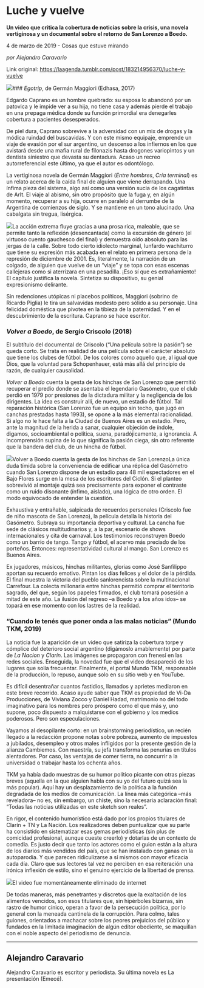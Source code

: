 # Luche y vuelve

**Un video que critica la cobertura de noticias sobre la crisis, una novela vertiginosa y un documental sobre el retorno de San Lorenzo a Boedo.**

4 de marzo de 2019 - Cosas que estuve mirando

_por Alejandro Caravario_

Link original: https://laagenda.tumblr.com/post/183214956370/luche-y-vuelve

![](https://64.media.tumblr.com/f9fff34dd17a6307fae11527e457a3da/599280df3d0d047c-b9/s500x750/1d0a770157a06f20d017029d8741b0b607afee10.jpg)### *Egotrip*, de Germán Maggiori (Edhasa, 2017)

Edgardo Caprano es un hombre quebrado: su esposa lo abandonó por un patovica y le impide ver a su hija, no tiene casa y además pierde el trabajo en una prepaga médica donde su función primordial era denegarles cobertura a pacientes desesperados. 


De piel dura, Caprano sobrevive a la adversidad con un mix de drogas y la módica ruindad del buscavidas. Y con este mismo equipaje, emprende un viaje de evasión por el sur argentino, un descenso a los infiernos en los que avistará desde una mafia rural de filonazis hasta drogones variopintos y un dentista siniestro que devasta su dentadura. Acaso un recreo autorreferencial este último, ya que el autor es odontólogo. 


La vertiginosa novela de Germán Maggiori (*Entre hombres*, *Cría terminal*) es un relato acerca de la caída final de alguien que viene derrapando. Una ínfima pieza del sistema, algo así como una versión sucia de los cagatintas de Arlt. El viaje al abismo, sin otro propósito que la fuga y, en algún momento, recuperar a su hija, ocurre en paralelo al derrumbe de la Argentina de comienzos de siglo. Y se mantiene en un tono alucinado. Una cabalgata sin tregua, lisérgica.


![](https://64.media.tumblr.com/74b5a04e83fca15a13797b55c0196a2d/599280df3d0d047c-3b/s250x400/228621852a75a0851d0e791bbfcf903f4ec6b4a4.jpg)La acción extrema fluye gracias a una prosa rica, maleable, que se permite tanto la reflexión (desencantada) como la excursión de género (el virtuoso cuento gauchesco del final) y demuestra oído absoluto para las jergas de la calle. Sobre todo cierto idiolecto marginal, lunfardo wachiturro que tiene su expresión más acabada en el relato en primera persona de la represión de diciembre de 2001. Es, literalmente, la narración de un colgado, de alguien que vuelve de un “viaje” y se topa con esas escenas callejeras como si aterrizara en una pesadilla. ¡Eso sí que es extrañamiento! El capítulo justifica la novela. Sintetiza su dispositivo, su genial expresionismo delirante. 


Sin redenciones utópicas ni placebos políticos, Maggiori (sobrino de Ricardo Piglia) le tira un salvavidas modesto pero sólido a su personaje. Una felicidad doméstica que pivotea en la tibieza de la paternidad. Y en el descubrimiento de la escritura. Caprano se hace escritor.


### *Volver a Boedo*, de Sergio Criscolo (2018)

El subtítulo del documental de Criscolo (“Una película sobre la pasión”) se queda corto. Se trata en realidad de una película sobre el carácter absoluto que tiene los clubes de fútbol. De los colores como aquello que, al igual que Dios, que la voluntad para Schopenhauer, está más allá del principio de razón, de cualquier causalidad. 


*Volver a Boedo* cuenta la gesta de los hinchas de San Lorenzo que permitió recuperar el predio donde se asentaba el legendario Gasómetro, que el club perdió en 1979 por presiones de la dictadura militar y la negligencia de los dirigentes. La idea es construir allí, de nuevo, un estadio de fútbol. Tal reparación histórica (San Lorenzo fue un equipo sin techo, que jugó en canchas prestadas hasta 1993), se opone a la más elemental racionalidad. Si algo no le hace falta a la Ciudad de Buenos Aires es un estadio. Pero, ante la magnitud de la herida a sanar, cualquier objeción de índole, digamos, socioambiental o política, suena, paradójicamente, a ignorancia. A incomprensión supina de lo que significa la pasión ciega, sin otro referente que la bandera del club, de un hincha de fútbol. 


![](https://64.media.tumblr.com/f9fff34dd17a6307fae11527e457a3da/599280df3d0d047c-b9/s500x750/1d0a770157a06f20d017029d8741b0b607afee10.jpg)Volver a Boedo cuenta la gesta de los hinchas de San LorenzoLa única duda tímida sobre la conveniencia de edificar una réplica del Gasómetro cuando San Lorenzo dispone de un estadio para 48 mil espectadores en el Bajo Flores surge en la mesa de los escritores del Ciclón. Si el planteo sobrevivió al montaje quizá sea precisamente para exponer el contraste como un ruido disonante (ínfimo, aislado), una lógica de otro orden. El modo equivocado de entender la cuestión. 


Exhaustiva y entrañable, salpicada de recuerdos personales (Criscolo fue de niño mascota de San Lorenzo), la película detalla la historia del Gasómetro. Subraya su importancia deportiva y cultural. La cancha fue sede de clásicos multitudinarios y, a la par, escenario de shows internacionales y cita de carnaval. Los testimonios reconstruyen Boedo como un barrio de tango. Tango y fútbol, el acervo más preciado de los porteños. Entonces: representatividad cultural al mango. San Lorenzo es Buenos Aires. 


Ex jugadores, músicos, hinchas militantes, glorias como José Sanfilippo aportan su recuerdo emotivo. Pintan los días felices y el dolor de la pérdida. El final muestra la victoria del pueblo sanlorencista sobre la multinacional Carrefour. La colecta millonaria entre hinchas permitió comprar el territorio sagrado, del que, según los papeles firmados, el club tomará posesión a mitad de este año. La ilusión del regreso –a Boedo y a los años idos– se topará en ese momento con los lastres de la realidad. 


### “Cuando le tenés que poner onda a las malas noticias” (Mundo TKM, 2019)


La noticia fue la aparición de un video que satiriza la cobertura torpe y cómplice del deterioro social argentino (digámoslo amablemente) por parte de *La Nacion* y *Clarín*. Las imágenes se propagaron con frenesí en las redes sociales. Enseguida, la novedad fue que el video desapareció de los lugares que solía frecuentar. Finalmente, el portal Mundo TKM, responsable de la producción, lo repuso, aunque solo en su sitio web y en YouTube. 



Es difícil desentrañar cuantos fastidios, llamados y aprietes mediaron en este breve recorrido. Acaso ayude saber que TKM es propiedad de Vi-Da Producciones, de Viviana Zocco y Daniel Hadad, matrimonio no del todo imaginativo para los nombres pero próspero como el que más y, uno supone, poco dispuesto a malquistarse con el gobierno y los medios poderosos. Pero son especulaciones. 



Vayamos al desopilante corto: en un brainstorming periodístico, un recién llegado a la redacción propone notas sobre pobreza, aumento de impuestos a jubilados, desempleo y otros males infligidos por la presente gestión de la alianza Cambiemos. Con maestría, su jefa transforma las penurias en títulos alentadores. Por caso, las ventajas de comer tierra, no concurrir a la universidad o trabajar hasta los ochenta años. 



TKM ya había dado muestras de su humor político picante con otras piezas breves (aquella en la que alguien habla con su yo del futuro quizá sea la más popular). Aquí hay un desplazamiento de la política a la función degradada de los medios de comunicación. La línea más categórica –más reveladora– no es, sin embargo, un chiste, sino la necesaria aclaración final: “Todas las noticias utilizadas en este sketch son reales”. 



En rigor, el contenido humorístico está dado por los propios titulares de Clarín + TN y La Nación. Los realizadores deben puntualizar que su parte ha consistido en sistematizar esas gemas periodísticas (sin plus de comicidad profesional, aunque cueste creerlo) y dotarlas de un contexto de comedia. Es justo decir que tanto los actores como el guion están a la altura de los diarios más vendidos del país, que se han instalado con ganas en la autoparodia. Y que parecen ridiculizarse a sí mismos con mayor eficacia cada día. Claro que sus lectores tal vez no perciben en esa reiteración una irónica inflexión de estilo, sino el genuino ejercicio de la libertad de prensa. 

![](https://64.media.tumblr.com/bd4b7f2a720dfddf30bd7130265b6193/599280df3d0d047c-5d/s500x750/c4abb0c6eee6cee5448ff839599f7308a5be621b.jpg)El video fue momentáneamente eliminado de internet

De todas maneras, más penetrantes y discretos que la exaltación de los alimentos vencidos, son esos titulares que, sin hipérboles bizarras, sin rastro de humor cínico, operan a favor de la persecución política, por lo general con la meneada cantinela de la corrupción. Para colmo, tales guiones, orientados a machacar sobre los peores prejuicios del público y fundados en la limitada imaginación de algún editor obediente, se maquillan con el noble aspecto del periodismo de denuncia. 



---

 Alejandro Caravario
--------------------


 Alejandro Caravario es escritor y periodista. Su última novela es La presentación (Emecé). 

